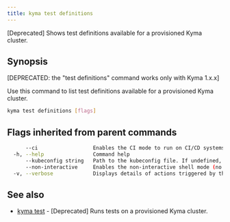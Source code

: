 ```yaml
---
title: kyma test definitions
---
```


[Deprecated] Shows test definitions available for a provisioned Kyma cluster.

## Synopsis

[DEPRECATED: the "test definitions" command works only with Kyma 1.x.x]

Use this command to list test definitions available for a provisioned Kyma cluster.

```bash
kyma test definitions [flags]
```

## Flags inherited from parent commands

```bash
      --ci                  Enables the CI mode to run on CI/CD systems. It avoids any user interaction (such as no dialog prompts) and ensures that logs are formatted properly in log files (such as no spinners for CLI steps).
  -h, --help                Command help
      --kubeconfig string   Path to the kubeconfig file. If undefined, Kyma CLI uses the KUBECONFIG environment variable, or falls back "/$HOME/.kube/config".
      --non-interactive     Enables the non-interactive shell mode (no colorized output, no spinner)
  -v, --verbose             Displays details of actions triggered by the command.
```

## See also

* [kyma test](#kyma-test-kyma-test)	 - [Deprecated] Runs tests on a provisioned Kyma cluster.

